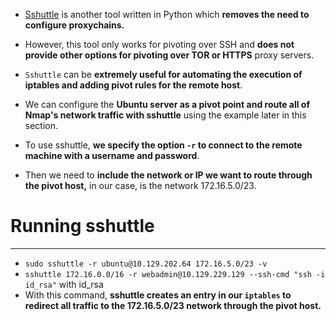 - [Sshuttle](https://github.com/sshuttle/sshuttle) is another tool written in Python which **removes the need to configure proxychains.**
- However, this tool only works for pivoting over SSH and **does not provide other options for pivoting over TOR or HTTPS** proxy servers.
- `Sshuttle` can be **extremely useful for automating the execution of iptables and adding pivot rules for the remote host**.
- We can configure the **Ubuntu server as a pivot point and route all of Nmap's network traffic with sshuttle** using the example later in this section.

- To use sshuttle, **we specify the option `-r` to connect to the remote machine with a username and password**. 
- Then we need to **include the network or IP we want to route through the pivot host,** in our case, is the network 172.16.5.0/23.

# Running sshuttle
---
- `sudo sshuttle -r ubuntu@10.129.202.64 172.16.5.0/23 -v`
- `sshuttle 172.16.0.0/16 -r webadmin@10.129.229.129 --ssh-cmd "ssh -i id_rsa"` with id_rsa
- With this command, **sshuttle creates an entry in our `iptables` to redirect all traffic to the 172.16.5.0/23 network through the pivot host.**